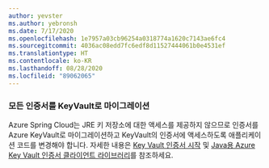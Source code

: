 ```yaml
---
author: yevster
ms.author: yebronsh
ms.date: 7/17/2020
ms.openlocfilehash: 1e7957a03cb96254a0318774a1620c7143ae6fc4
ms.sourcegitcommit: 4036ac08edd7fc6edf8d11527444061b0e4531ef
ms.translationtype: HT
ms.contentlocale: ko-KR
ms.lasthandoff: 08/28/2020
ms.locfileid: "89062065"
---
```

### <a name="migrate-all-certificates-to-keyvault"></a>모든 인증서를 KeyVault로 마이그레이션

Azure Spring Cloud는 JRE 키 저장소에 대한 액세스를 제공하지 않으므로 인증서를 Azure KeyVault로 마이그레이션하고 KeyVault의 인증서에 액세스하도록 애플리케이션 코드를 변경해야 합니다. 자세한 내용은 [Key Vault 인증서 시작](/azure/key-vault/certificates/certificate-scenarios) 및 [Java용 Azure Key Vault 인증서 클라이언트 라이브러리](/java/api/overview/azure/security-keyvault-certificates-readme)를 참조하세요.